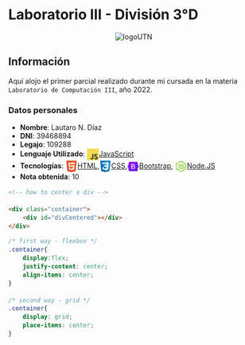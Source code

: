 Laboratorio III - División 3°D
==============================
<div align="center"><img src="https://i.ibb.co/XWTqXZ8/logoutn.png" alt="logoUTN"></div>

## Información
Aquí alojo el primer parcial realizado durante mi cursada en la materia `Laboratorio de Computación III`, año 2022.

### Datos personales
* **Nombre**: Lautaro N. Díaz
* **DNI**: 39468894
* **Legajo**: 109288
* **Lenguaje Utilizado**: <a href="https://www.javascript.com/"><img src="https://github.com/devicons/devicon/blob/master/icons/javascript/javascript-original.svg" width="24px" height="24px" align="center"/>JavaScript</a>
* **Tecnologías**: <a href="https://html.spec.whatwg.org/multipage/"><img src="https://github.com/devicons/devicon/blob/master/icons/html5/html5-original.svg" width="24px" height="24px" align="center"/>HTML</a>,<a href="https://www.w3.org/Style/CSS/"><img src="https://github.com/devicons/devicon/blob/master/icons/css3/css3-original.svg" width="24px" height="24px" align="center"/>CSS</a>,<a href="https://getbootstrap.com/"><img src="https://github.com/devicons/devicon/blob/master/icons/bootstrap/bootstrap-original.svg" width="24px" height="24px" align="center"/>Bootstrap</a>, <a href="https://nodejs.org/en/"><img src="https://github.com/devicons/devicon/blob/master/icons/nodejs/nodejs-original.svg" width="24px" height="24px" align="center"/>Node.JS</a>
* **Nota obtenida**: 10

```html
<!-- how to center a div -->

<div class="container">
    <div id="divCentered"></div>
</div>
```

```css
/* first way - flexbox */
.container{
    display:flex;
    justify-content: center;
    align-items: center;
}

/* second way - grid */
.container{
    display: grid;
    place-items: center;
}
```


